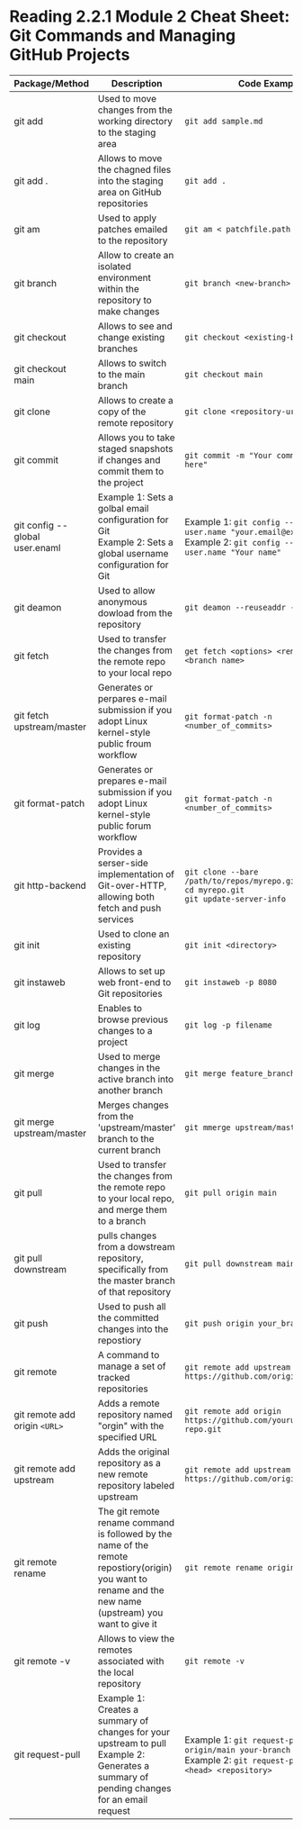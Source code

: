 # Reading 2.2.1 Module 2 Cheat Sheet: Git Commands and Managing GitHub Projects

|Package/Method|Description|Code Example|
|---|---|---|
|git add| Used to move changes from the working directory to the staging area| ``` git add sample.md ```|
|git add .| Allows to move the chagned files into the staging area on GitHub repositories| `git add . `|
|git am| Used to apply patches emailed to the repository| `git am < patchfile.path`|
|git branch| Allow to create an isolated environment within the repository to make changes | `git branch <new-branch>`|
|git checkout | Allows to see and change existing branches | `git checkout <existing-branch>`|
|git checkout main| Allows to switch to the main branch| `git checkout main`|
|git clone| Allows to create a copy of the remote repository| `git clone <repository-url>`|
|git commit| Allows you to take staged snapshots if changes and commit them to the project| `git commit -m "Your commit message here"`|
|git config --global user.enaml| Example 1: Sets a golbal email configuration for Git <br> Example 2: Sets a global username configuration for Git| Example 1: `git config --global user.name "your.email@example.com"` <br> Example 2: `git config --global user.name "Your name"`|
|git deamon| Used to allow anonymous dowload from the repository| `git deamon --reuseaddr --verbose`|
|git fetch| Used to transfer the changes from the remote repo to your local repo| `get fetch <options> <remote name> <branch name>`|
|git fetch upstream/master| Generates or perpares e-mail submission if you adopt Linux kernel-style public froum workflow | `git format-patch -n <number_of_commits>`|
|git format-patch| Generates or prepares e-mail submission if you adopt Linux kernel-style public forum workflow| `git format-patch -n <number_of_commits>`|
|git http-backend| Provides a serser-side implementation of Git-over-HTTP, allowing both fetch and push services| `git clone --bare /path/to/repos/myrepo.git` <br> `cd myrepo.git` <br> `git update-server-info`|
|git init | Used to clone an existing repository| `git init <directory>`|
|git instaweb| Allows to set up web front-end to Git repositories| `git instaweb -p 8080`|
|git log| Enables to browse previous changes to a project| `git log -p filename`|
|git merge| Used to merge changes in the active branch into another branch| `git merge feature_branch`|
|git merge upstream/master| Merges changes from the 'upstream/master' branch to the current branch| `git mmerge upstream/master`|
|git pull| Used to transfer the changes from the remote repo to your local repo, and merge them to a branch| `git pull origin main`|
|git pull downstream| pulls changes from a dowstream repository, specifically from the master branch of that repository| `git pull downstream main`|
|git push| Used to push all the committed changes into the repostiory| `git push origin your_branch_name`|
|git remote| A command to manage a set of tracked repositories| `git remote add upstream https://github.com/original/repo.git`|
|git remote add origin `<URL> `| Adds a remote repository named "orgin" with the specified URL| `git remote add origin https://github.com/yourusername/your-repo.git`|
| git remote add upstream| Adds the original repository as a new remote repository labeled upstream| `git remote add upstream https://github.com/original/repo.git`|
|git remote rename | The git remote rename command is followed by the name of the remote repostiory(origin) you want to rename and the new name (upstream) you want to give it| `git remote rename origin new-origin`|
|git remote -v| Allows to view the remotes associated with the local repository| `git remote -v`|
|git request-pull| Example 1: Creates a summary of changes for your upstream to pull <br> Example 2: Generates a summary of pending changes for an email request| Example 1: `git request-pull origin/main your-branch` <br> Example 2: `git request-pull <base> <head> <repository>`|